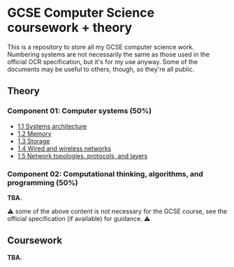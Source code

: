 # GCSE Computer Science coursework + theory

This is a repository to store all my GCSE computer science work. Numbering systems are not necessarily the same as those used in the official OCR specification, but it's for my use anyway. Some of the documents may be useful to others, though, so they're all public.

## Theory

### Component 01: Computer systems (50%)
 - [1.1 Systems architecture](/theory/01/SYSTEMS_ARCHITECTURE.md)
 - [1.2 Memory](/theory/01/MEMORY.md)
 - [1.3 Storage](/theory/01/STORAGE.md)
 - [1.4 Wired and wireless networks](/theory/01/WIRED_AND_WIRELESS_NETWORKS.md)
 - [1.5 Network topologies, protocols, and layers](/theory/01/NETWORK_TOPOLOGIES_PROTOCOLS_AND_LAYERS.md)

### Component 02: Computational thinking, algorithms, and programming (50%)
**TBA.**

⚠️ some of the above content is not necessary for the GCSE course, see the official specification (if available) for guidance. ⚠️

## Coursework

**TBA.**
